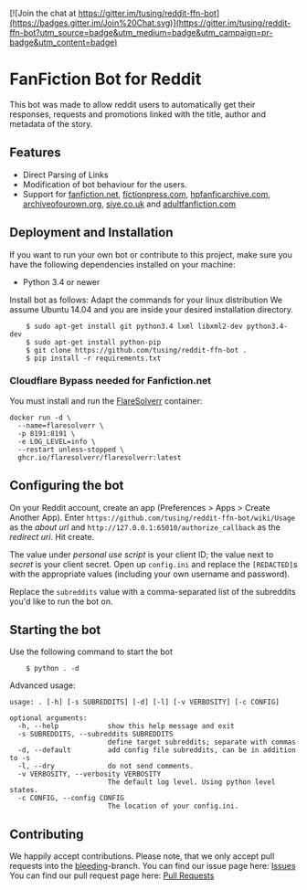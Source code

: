 [![Join the chat at https://gitter.im/tusing/reddit-ffn-bot](https://badges.gitter.im/Join%20Chat.svg)](https://gitter.im/tusing/reddit-ffn-bot?utm_source=badge&utm_medium=badge&utm_campaign=pr-badge&utm_content=badge)

# FanFiction Bot for Reddit
This bot was made to allow reddit users to automatically get
their responses, requests and promotions linked with the title,
author and metadata of the story.

## Features
* Direct Parsing of Links
* Modification of bot behaviour for the users.
* Support for [fanfiction.net][ffn], [fictionpress.com][fp],
  [hpfanficarchive.com][ffa], [archiveofourown.org][ao3], [siye.co.uk][siye] and
  [adultfanfiction.com][aff]

## Deployment and Installation
If you want to run your own bot or contribute to this project, make sure
you have the following dependencies installed on your machine:

* Python 3.4 or newer

Install bot as follows:
Adapt the commands for your linux distribution
We assume Ubuntu 14.04 and you are inside your desired installation
directory.

```
    $ sudo apt-get install git python3.4 lxml libxml2-dev python3.4-dev
    $ sudo apt-get install python-pip
    $ git clone https://github.com/tusing/reddit-ffn-bot .
    $ pip install -r requirements.txt
```

### Cloudflare Bypass needed for Fanfiction.net

You must install and run the [FlareSolverr](https://github.com/FlareSolverr/FlareSolverr) container:

```
docker run -d \
  --name=flaresolverr \
  -p 8191:8191 \
  -e LOG_LEVEL=info \
  --restart unless-stopped \
  ghcr.io/flaresolverr/flaresolverr:latest
```

## Configuring the bot
On your Reddit account, create an app (Preferences > Apps > Create Another App). Enter `https://github.com/tusing/reddit-ffn-bot/wiki/Usage` as the *about url* and `http://127.0.0.1:65010/authorize_callback` as the *redirect uri*. Hit create.

The value under *personal use script* is your client ID; the value next to *secret* is your client secret. Open up `config.ini` and replace the `[REDACTED]`s with the appropriate values (including your own username and password).

Replace the `subreddits` value with a comma-separated list of the subreddits you'd like to run the bot on.


## Starting the bot
Use the following command to start the bot
```
    $ python . -d
```

Advanced usage:

```
usage: . [-h] [-s SUBREDDITS] [-d] [-l] [-v VERBOSITY] [-c CONFIG]

optional arguments:
  -h, --help            show this help message and exit
  -s SUBREDDITS, --subreddits SUBREDDITS
                        define target subreddits; separate with commas
  -d, --default         add config file subreddits, can be in addition to -s
  -l, --dry             do not send comments.
  -v VERBOSITY, --verbosity VERBOSITY
                        The default log level. Using python level states.
  -c CONFIG, --config CONFIG
                        The location of your config.ini.
```


## Contributing
We happily accept contributions. Please note, that we only accept pull
requests into the [bleeding][github:bleeding]-branch.
You can find our issue page here: [Issues][github:issues]
You can find our pull request page here: [Pull Requests][github:pull-requests]


[ffn]: https://www.fanfiction.net/
[fp]:  https://www.fictionpress.com/
[ffa]: http://hpfanficarchive.com/
[ao3]: http://archiveofown.org/
[aff]: http://www.adultfanfiction.net/
[siye]: http://www.siye.co.uk/

[github:bleeding]:      https://github.com/tusing/reddit-ffn-bot/tree/bleeding
[github:issues]:        https://github.com/tusing/reddit-ffn-bot/issues
[github:pull-requests]: https://github.com/tusing/reddit-ffn-bot/pulls 
